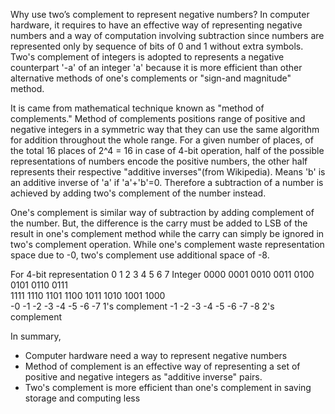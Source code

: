 Why use two’s complement to represent negative numbers?
In computer hardware, it requires to have an effective way of representing negative numbers and a way of computation involving subtraction since numbers are represented only by sequence of bits of 0 and 1 without extra symbols. Two's complement of integers is adopted to represents a negative counterpart '-a' of an integer 'a' because it is more efficient than other alternative methods of one's complements or "sign-and magnitude" method.

It is came from mathematical technique known as "method of complements." Method of complements positions range of positive and negative integers in a symmetric way that they can use the same algorithm for addition throughout the whole range. For a given number of places, of the total 16 places of 2^4 = 16 in case of 4-bit operation,  half of the possible representations of numbers encode the positive numbers, the other half represents their respective "additive inverses"(from Wikipedia). Means 'b' is an additive inverse of 'a' if 'a'+'b'=0. 
Therefore a subtraction of a number is achieved by adding two's complement of the number instead. 

One's complement is similar way of subtraction by adding complement of the number. But, the difference is the carry must be added to LSB of the result in one's complement method while the carry can simply be ignored in two's complement operation.
While one's complement waste representation space due to -0, two's complement use additional space of -8.
 
For 4-bit representation 
0	1	2	3	4	5	6	7 	Integer
0000	0001	0010	0011	0100	0101	0110	0111	
1111	1110	1101	1100	1011	1010	1001	1000	
-0	-1	-2	-3	-4	-5	-6	-7	1's complement
-1	-2	-3	-4	-5	-6	-7	-8	2's complement

In summary,
* Computer hardware need a way to represent negative numbers
* Method of complement is an effective way of representing a set of positive and negative integers as "additive inverse" pairs.
* Two's complement is more efficient than one's complement in saving storage and computing less 


